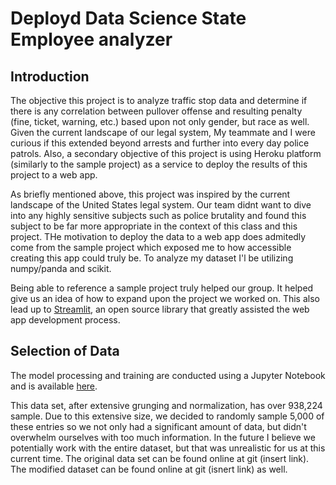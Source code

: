 # Deployd Data Science State Employee analyzer


## Introduction
The objective this project is to analyze traffic stop data and determine if there is any correlation between pullover offense and resulting penalty (fine, ticket, warning, etc.) based upon not only gender, but race as well. Given the current landscape of our legal system, My teammate and I were curious if this extended beyond arrests and further into every day police patrols. Also, a secondary objective of this project is using Heroku platform (similarly to the sample project) as a service to deploy the results of this project to a web app.

As briefly mentioned above, this project was inspired by the current landscape of the United States legal system. Our team didnt want to dive into any highly sensitive subjects such as police brutality and found this subject to be far more appropriate in the context of this class and this project. THe motivation to deploy the data to a web app does admitedly come from the sample project which exposed me to how accessible creating this app could truly be. To analyze my dataset I'l be utilizing numpy/panda and scikit.

Being able to reference a sample project truly helped our group. It helped give us an idea of how to expand upon the project we worked on. This also lead up to [Streamlit](https://www.streamlit.io/), an open source library that greatly assisted the web app development process.

## Selection of Data

The model processing and training are conducted using a Jupyter Notebook and is available [here](https://jupyter.cs.wit.edu/user/serpaw/notebooks/Untitled3.ipynb).

This data set, after extensive grunging and normalization, has over 938,224 sample. Due to this extensive size, we decided to randomly sample 5,000 of these entries so we not only had a significant amount of data, but didn't overwhelm ourselves with too much information. In the future I believe we potentially work with the entire dataset, but that was unrealistic for us at this current time. The original data set can be found online at git (insert link). The modified dataset can be found online at git (isnert link) as well. 

